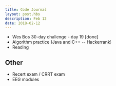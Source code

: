 ```yaml
---
title: Code Journal
layout: post.hbs
description: Feb 12
date: 2018-02-12
---
```


- Wes Bos 30-day challenge - day 19 [done]
- Algorithm practice (Java and C++ -- Hackerrank)
- Reading

## Other

- Recert exam / CRRT exam
- EEG modules
